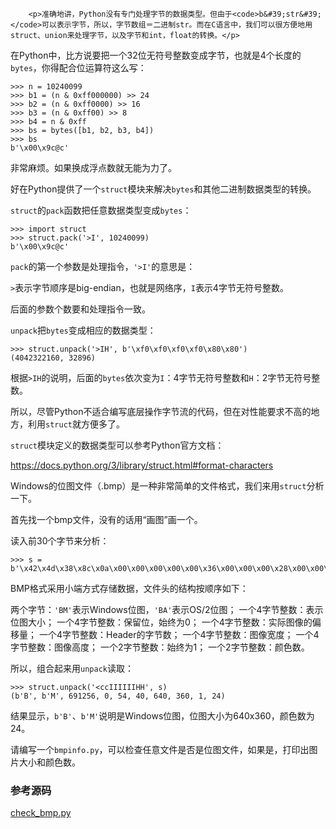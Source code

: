 ﻿
        <p>准确地讲，Python没有专门处理字节的数据类型。但由于<code>b&#39;str&#39;</code>可以表示字节，所以，字节数组＝二进制str。而在C语言中，我们可以很方便地用struct、union来处理字节，以及字节和int，float的转换。</p>
<p>在Python中，比方说要把一个32位无符号整数变成字节，也就是4个长度的<code>bytes</code>，你得配合位运算符这么写：</p>
<pre><code>&gt;&gt;&gt; n = 10240099
&gt;&gt;&gt; b1 = (n &amp; 0xff000000) &gt;&gt; 24
&gt;&gt;&gt; b2 = (n &amp; 0xff0000) &gt;&gt; 16
&gt;&gt;&gt; b3 = (n &amp; 0xff00) &gt;&gt; 8
&gt;&gt;&gt; b4 = n &amp; 0xff
&gt;&gt;&gt; bs = bytes([b1, b2, b3, b4])
&gt;&gt;&gt; bs
b&#39;\x00\x9c@c&#39;
</code></pre><p>非常麻烦。如果换成浮点数就无能为力了。</p>
<p>好在Python提供了一个<code>struct</code>模块来解决<code>bytes</code>和其他二进制数据类型的转换。</p>
<p><code>struct</code>的<code>pack</code>函数把任意数据类型变成<code>bytes</code>：</p>
<pre><code>&gt;&gt;&gt; import struct
&gt;&gt;&gt; struct.pack(&#39;&gt;I&#39;, 10240099)
b&#39;\x00\x9c@c&#39;
</code></pre><p><code>pack</code>的第一个参数是处理指令，<code>&#39;&gt;I&#39;</code>的意思是：</p>
<p><code>&gt;</code>表示字节顺序是big-endian，也就是网络序，<code>I</code>表示4字节无符号整数。</p>
<p>后面的参数个数要和处理指令一致。</p>
<p><code>unpack</code>把<code>bytes</code>变成相应的数据类型：</p>
<pre><code>&gt;&gt;&gt; struct.unpack(&#39;&gt;IH&#39;, b&#39;\xf0\xf0\xf0\xf0\x80\x80&#39;)
(4042322160, 32896)
</code></pre><p>根据<code>&gt;IH</code>的说明，后面的<code>bytes</code>依次变为<code>I</code>：4字节无符号整数和<code>H</code>：2字节无符号整数。</p>
<p>所以，尽管Python不适合编写底层操作字节流的代码，但在对性能要求不高的地方，利用<code>struct</code>就方便多了。</p>
<p><code>struct</code>模块定义的数据类型可以参考Python官方文档：</p>
<p><a href="https://docs.python.org/3/library/struct.html#format-characters">https://docs.python.org/3/library/struct.html#format-characters</a></p>
<p>Windows的位图文件（.bmp）是一种非常简单的文件格式，我们来用<code>struct</code>分析一下。</p>
<p>首先找一个bmp文件，没有的话用“画图”画一个。</p>
<p>读入前30个字节来分析：</p>
<pre><code>&gt;&gt;&gt; s = b&#39;\x42\x4d\x38\x8c\x0a\x00\x00\x00\x00\x00\x36\x00\x00\x00\x28\x00\x00\x00\x80\x02\x00\x00\x68\x01\x00\x00\x01\x00\x18\x00&#39;
</code></pre><p>BMP格式采用小端方式存储数据，文件头的结构按顺序如下：</p>
<p>两个字节：<code>&#39;BM&#39;</code>表示Windows位图，<code>&#39;BA&#39;</code>表示OS/2位图；
一个4字节整数：表示位图大小；
一个4字节整数：保留位，始终为0；
一个4字节整数：实际图像的偏移量；
一个4字节整数：Header的字节数；
一个4字节整数：图像宽度；
一个4字节整数：图像高度；
一个2字节整数：始终为1；
一个2字节整数：颜色数。</p>
<p>所以，组合起来用<code>unpack</code>读取：</p>
<pre><code>&gt;&gt;&gt; struct.unpack(&#39;&lt;ccIIIIIIHH&#39;, s)
(b&#39;B&#39;, b&#39;M&#39;, 691256, 0, 54, 40, 640, 360, 1, 24)
</code></pre><p>结果显示，<code>b&#39;B&#39;</code>、<code>b&#39;M&#39;</code>说明是Windows位图，位图大小为640x360，颜色数为24。</p>
<p>请编写一个<code>bmpinfo.py</code>，可以检查任意文件是否是位图文件，如果是，打印出图片大小和颜色数。</p>
<h3 id="-">参考源码</h3>
<p><a href="https://github.com/michaelliao/learn-python3/blob/master/samples/commonlib/check_bmp.py">check_bmp.py</a></p>

    
